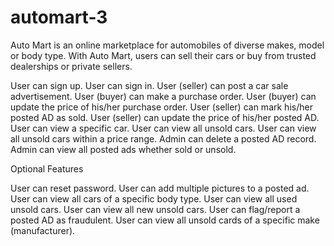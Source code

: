 # automart-3
Auto Mart is an online marketplace for automobiles of diverse makes, model or body type. With
Auto Mart, users can sell their cars or buy from trusted dealerships or private sellers.

User can sign up.
User can sign in.
User (seller) can post a car sale advertisement.
User (buyer) can make a purchase order.
User (buyer) can update the price of his/her purchase order.
User (seller) can mark his/her posted AD as sold.
User (seller) can update the price of his/her posted AD.
User can view a specific car.
User can view all unsold cars.
User can view all unsold cars within a price range.
Admin can delete a posted AD record.
Admin can view all posted ads whether sold or unsold.

Optional Features

User can reset password.
User can add multiple pictures to a posted ad.
User can view all cars of a specific body type.
User can view all used unsold cars.
User can view all new unsold cars.
User can flag/report a posted AD as fraudulent.
User can view all unsold cards of a specific make (manufacturer).